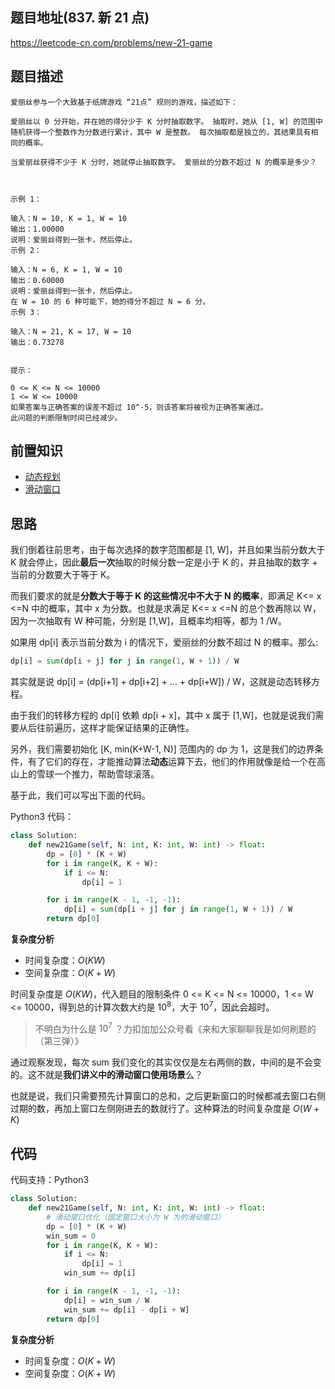 ## 题目地址(837. 新 21 点)

https://leetcode-cn.com/problems/new-21-game

## 题目描述

```
爱丽丝参与一个大致基于纸牌游戏 “21点” 规则的游戏，描述如下：

爱丽丝以 0 分开始，并在她的得分少于 K 分时抽取数字。 抽取时，她从 [1, W] 的范围中随机获得一个整数作为分数进行累计，其中 W 是整数。 每次抽取都是独立的，其结果具有相同的概率。

当爱丽丝获得不少于 K 分时，她就停止抽取数字。 爱丽丝的分数不超过 N 的概率是多少？

 

示例 1：

输入：N = 10, K = 1, W = 10
输出：1.00000
说明：爱丽丝得到一张卡，然后停止。
示例 2：

输入：N = 6, K = 1, W = 10
输出：0.60000
说明：爱丽丝得到一张卡，然后停止。
在 W = 10 的 6 种可能下，她的得分不超过 N = 6 分。
示例 3：

输入：N = 21, K = 17, W = 10
输出：0.73278
 

提示：

0 <= K <= N <= 10000
1 <= W <= 10000
如果答案与正确答案的误差不超过 10^-5，则该答案将被视为正确答案通过。
此问题的判断限制时间已经减少。
```

## 前置知识

- [动态规划](https://github.com/azl397985856/leetcode/blob/master/thinkings/dynamic-programming.md "动态规划")
- [滑动窗口](https://github.com/azl397985856/leetcode/blob/master/thinkings/slide-window.md "滑动窗口")

## 思路

我们倒着往前思考，由于每次选择的数字范围都是 [1, W]，并且如果当前分数大于 K 就会停止，因此**最后一次**抽取的时候分数一定是小于 K 的，并且抽取的数字 + 当前的分数要大于等于 K。

而我们要求的就是**分数大于等于 K 的这些情况中不大于 N 的概率**，即满足 K<= x <=N 中的概率，其中 x 为分数。也就是求满足 K<= x <=N 的总个数再除以 W，因为一次抽取有 W 种可能，分别是 [1,W]，且概率均相等，都为 1 /W。

如果用 dp[i] 表示当前分数为 i 的情况下，爱丽丝的分数不超过 N 的概率。那么:

```py
dp[i] = sum(dp[i + j] for j in range(1, W + 1)) / W
```

其实就是说 dp[i] = (dp[i+1] + dp[i+2] + ... + dp[i+W]) / W，这就是动态转移方程。

由于我们的转移方程的 dp[i] 依赖 dp[i + x]，其中 x 属于 [1,W]，也就是说我们需要从后往前遍历，这样才能保证结果的正确性。

另外，我们需要初始化 [K, min(K+W-1, N)] 范围内的 dp 为 1，这是我们的边界条件，有了它们的存在，才能推动算法**动态**运算下去，他们的作用就像是给一个在高山上的雪球一个推力，帮助雪球滚落。

基于此，我们可以写出下面的代码。

Python3 代码：

```py
class Solution:
    def new21Game(self, N: int, K: int, W: int) -> float:
        dp = [0] * (K + W)
        for i in range(K, K + W):
            if i <= N:
                dp[i] = 1

        for i in range(K - 1, -1, -1):
            dp[i] = sum(dp[i + j] for j in range(1, W + 1)) / W
        return dp[0]
```

**复杂度分析**

- 时间复杂度：$O(KW)$
- 空间复杂度：$O(K+W)$

时间复杂度是 $O(KW)$，代入题目的限制条件 0 <= K <= N <= 10000，1 <= W <= 10000，得到总的计算次数大约是 $10^8$，大于 $10^7$，因此会超时。

> 不明白为什么是 $10^7$ ？力扣加加公众号看《来和大家聊聊我是如何刷题的（第三弹）》

通过观察发现，每次 sum 我们变化的其实仅仅是左右两侧的数，中间的是不会变的。这不就是**我们讲义中的滑动窗口使用场景**么？

也就是说，我们只需要预先计算窗口的总和，之后更新窗口的时候都减去窗口右侧过期的数，再加上窗口左侧刚进去的数就行了。这种算法的时间复杂度是 $O(W + K)$

## 代码

代码支持：Python3

```py
class Solution:
    def new21Game(self, N: int, K: int, W: int) -> float:
        # 滑动窗口优化（固定窗口大小为 W 为的滑动窗口）
        dp = [0] * (K + W)
        win_sum = 0
        for i in range(K, K + W):
            if i <= N:
                dp[i] = 1
            win_sum += dp[i]

        for i in range(K - 1, -1, -1):
            dp[i] = win_sum / W
            win_sum += dp[i] - dp[i + W]
        return dp[0]

```

**复杂度分析**

- 时间复杂度：$O(K+W)$
- 空间复杂度：$O(K+W)$
